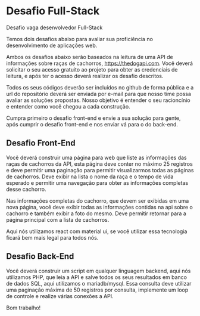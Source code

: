 # Desafio Full-Stack
Desafio vaga desenvolvedor Full-Stack

Temos dois desafios abaixo para avaliar sua proficiência no desenvolvimento de aplicações web.

Ambos os desafios abaixo serão baseados na leitura de uma API de informações sobre raças de cachorros, https://thedogapi.com. Você deverá solicitar o seu acesso gratuito ao projeto para obter as credenciais de leitura, e após ter o acesso deverá realizar os desafio descritos.

Todos os seus códigos deverão ser incluídos no github de forma pública e a url do repositório deverá ser enviada por e-mail para que nosso time possa avaliar as soluções propostas. Nosso objetivo é entender o seu racioncínio e entender como você chegou a cada construção.

Cumpra primeiro o desafio front-end e envie a sua solução para gente, após cumprir o desafio front-end e nos enviar vá para o do back-end.

## Desafio Front-End

Você deverá construir uma página para web que liste as informações das raças de cachorros da API, esta página deve conter no máximo 25 registros e deve permitir uma paginação para permitir visualizarmos todas as páginas de cachorros. Deve exibir na lista o nome da raça e o tempo de vida esperado e permitir uma navegação para obter as informações completas desse cachorro.

Nas informações completas do cachorro, que devem ser exibidas em uma nova página, você deve exibir todas as informações contidas na api sobre o cachorro e também exibir a foto do mesmo. Deve permitir retornar para a página principal com a lista de cachorros.

Aqui nós utilizamos react com material ui, se você utilizar essa tecnologia ficará bem mais legal para todos nós.

## Desafio Back-End

Você deverá construir um script em qualquer linguagem backend, aqui nós utilizamos PHP, que leia a API e salve todos os seus resultados em banco de dados SQL, aqui utilizamos o mariadb/mysql. Essa consulta deve utilizar uma paginação máxima de 50 registros por consulta, implemente um loop de controle e realize várias conexões a API.

Bom trabalho!
